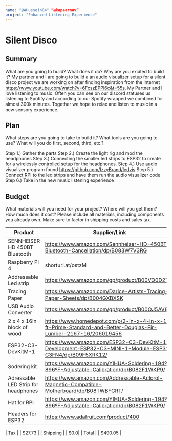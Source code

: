 ```yaml
---
name: "@AHussein04" “@kapaarnav”
project: "Enhanced Listening Experience"
---
```


# Silent Disco

## Summary

What are you going to build? What does it do? Why are you excited to build it?
My partner and I are going to build a an audio visualizer setup for a silent disco project we are working on after finding inspiration from the internet https://www.youtube.com/watch?v=6FcszEPPI6c&t=55s. My Partner and I love listening to music. Often you can see on our discord statuses us listening to Spotify and according to our Spotify wrapped we combined for almost 300k minutes. Together we hope to relax and listen to music in a new sensory experience.

## Plan 

What steps are you going to take to build it? What tools are you going to use? What will you do first, second, third, etc.?

Step 1.) Gather the parts
Step 2.) Create the light rig and mod the headphones
Step 3.) Connecting the smaller led strips to ESP32 to create for a wirelessly controlled setup for the headphones.
Step 4.) Use audio visualizer program found https://github.com/IzzyBrand/ledvis
Step 5.) Connect RPI to the led strips and have them run the audio visualizer code
Step 6.) Take in the new music listening experience

## Budget

What materials will you need for your project? Where will you get them? How much does it cost? Please include all materials, including components you already own. Make sure to factor in shipping costs and sales tax.

| Product         | Supplier/Link                         | Cost   |
| --------------- | ------------------------------------- | ------ |
| SENNHEISER HD 450BT Bluetooth  | https://www.amazon.com/Sennheiser-HD-450BT-Bluetooth-Cancellation/dp/B083W7V3RG| $99 x 2 |
| Raspberry Pi 4| shorturl.at/ostzM | $100 |
| Addressable Led strip | https://www.amazon.com/gp/product/B00VQ0D2TY/ | $26 |
| Tracing Paper | https://www.amazon.com/Darice-Artists-Tracing-Paper-Sheets/dp/B004GXBXSK | $17 |
| USB Audio Converter| https://www.amazon.com/gp/product/B00OJ5AV8I/ | $8 |
| 2 x 4 x 16in block of wood |https://www.homedepot.com/p/2-in-x-4-in-x-16-ft-Prime-Standard-and-Better-Douglas-Fir-Lumber-2167-16/206019456 | $9.67 x 2 |
| ESP32-C3-DevKitM-1 |https://www.amazon.com/ESP32-C3-DevKitM-1-Development-ESP32-C3-MINI-1-Module-ESP32-C3FN4/dp/B09F5XRK12/ | $21.98 |
| Sodering kit |https://www.amazon.com/YIHUA-Soldering-194ºF-896ºF-Adjustable-Calibration/dp/B082F1WKP9/ | $50 |
| Adressable LED Strip for headphones |https://www.amazon.com/Addressable-Aclorol-Magnetic-Compatible-Motherboard/dp/B08TWBFCRT/ | $13.99 |
| Hat for RPI |https://www.amazon.com/YIHUA-Soldering-194ºF-896ºF-Adjustable-Calibration/dp/B082F1WKP9/ | $5 |
| Headers for ESP32 |https://www.adafruit.com/product/400 | $3 |



| Tax  | | $27.73 |
| Shipping | | $0.0|
| Total | | $490.05 |
